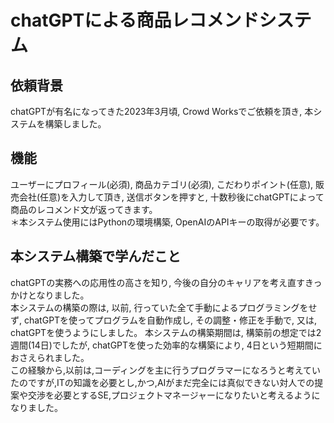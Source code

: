 # chatGPTによる商品レコメンドシステム
## 依頼背景
chatGPTが有名になってきた2023年3月頃, Crowd Worksでご依頼を頂き, 本システムを構築しました。
## 機能
ユーザーにプロフィール(必須), 商品カテゴリ(必須), こだわりポイント(任意), 販売会社(任意)を入力して頂き, 送信ボタンを押すと, 十数秒後にchatGPTによって商品のレコメンド文が返ってきます。
<br>＊本システム使用にはPythonの環境構築, OpenAIのAPIキーの取得が必要です。
## 本システム構築で学んだこと
chatGPTの実務への応用性の高さを知り, 今後の自分のキャリアを考え直すきっかけとなりました。
<br>本システムの構築の際は, 以前, 行っていた全て手動によるプログラミングをせず, chatGPTを使ってプログラムを自動作成し, その調整・修正を手動で, 又は, chatGPTを使うようにしました。
本システムの構築期間は, 構築前の想定では2週間(14日)でしたが, chatGPTを使った効率的な構築により, 4日という短期間におさえられました。
<br>この経験から,以前は,コーディングを主に行うプログラマーになろうと考えていたのですが,ITの知識を必要とし,かつ,AIがまだ完全には真似できない対人での提案や交渉を必要とするSE,プロジェクトマネージャーになりたいと考えるようになりました。
